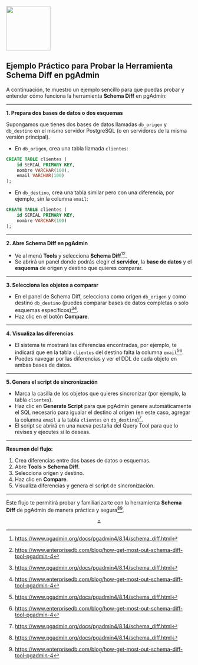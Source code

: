 <img src="https://r2cdn.perplexity.ai/pplx-full-logo-primary-dark%402x.png" class="logo" width="120"/>

## Ejemplo Práctico para Probar la Herramienta Schema Diff en pgAdmin

A continuación, te muestro un ejemplo sencillo para que puedas probar y entender cómo funciona la herramienta **Schema Diff** en pgAdmin:

---

**1. Prepara dos bases de datos o dos esquemas**

Supongamos que tienes dos bases de datos llamadas `db_origen` y `db_destino` en el mismo servidor PostgreSQL (o en servidores de la misma versión principal).

- En `db_origen`, crea una tabla llamada `clientes`:

```sql
CREATE TABLE clientes (
    id SERIAL PRIMARY KEY,
    nombre VARCHAR(100),
    email VARCHAR(100)
);
```

- En `db_destino`, crea una tabla similar pero con una diferencia, por ejemplo, sin la columna `email`:

```sql
CREATE TABLE clientes (
    id SERIAL PRIMARY KEY,
    nombre VARCHAR(100)
);
```


---

**2. Abre Schema Diff en pgAdmin**

- Ve al menú **Tools** y selecciona **Schema Diff**[^1][^3].
- Se abrirá un panel donde podrás elegir el **servidor**, la **base de datos** y el **esquema** de origen y destino que quieres comparar.

---

**3. Selecciona los objetos a comparar**

- En el panel de Schema Diff, selecciona como origen `db_origen` y como destino `db_destino` (puedes comparar bases de datos completas o solo esquemas específicos)[^1][^3].
- Haz clic en el botón **Compare**.

---

**4. Visualiza las diferencias**

- El sistema te mostrará las diferencias encontradas, por ejemplo, te indicará que en la tabla `clientes` del destino falta la columna `email`[^1][^3].
- Puedes navegar por las diferencias y ver el DDL de cada objeto en ambas bases de datos.

---

**5. Genera el script de sincronización**

- Marca la casilla de los objetos que quieres sincronizar (por ejemplo, la tabla `clientes`).
- Haz clic en **Generate Script** para que pgAdmin genere automáticamente el SQL necesario para igualar el destino al origen (en este caso, agregar la columna `email` a la tabla `clientes` en `db_destino`)[^1].
- El script se abrirá en una nueva pestaña del Query Tool para que lo revises y ejecutes si lo deseas.

---

**Resumen del flujo:**

1. Crea diferencias entre dos bases de datos o esquemas.
2. Abre **Tools > Schema Diff**.
3. Selecciona origen y destino.
4. Haz clic en **Compare**.
5. Visualiza diferencias y genera el script de sincronización.

---

Este flujo te permitirá probar y familiarizarte con la herramienta **Schema Diff** de pgAdmin de manera práctica y segura[^1][^3].

<div style="text-align: center">⁂</div>

[^1]: https://www.pgadmin.org/docs/pgadmin4/8.14/schema_diff.html

[^2]: https://www.youtube.com/watch?v=WB13t-3JSMc

[^3]: https://www.enterprisedb.com/blog/how-get-most-out-schema-diff-tool-pgadmin-4

[^4]: https://www.youtube.com/watch?v=FdOgKqpAtOU

[^5]: https://www.bytebase.com/blog/top-postgres-schema-compare-tools/

[^6]: https://www.youtube.com/watch?v=W0E-i0mWb6Y

[^7]: https://aws.amazon.com/es/compare/the-difference-between-mysql-vs-postgresql/

[^8]: https://github.com/orgs/supabase/packages/container/package/pgadmin-schema-diff

